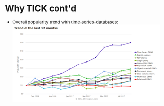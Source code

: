 # Why TICK cont'd

* Overall popularity trend with <a href="https://db-engines.com/en/ranking_categories" target="_blank">time-series-databases</a>:
![time-series-db-trend trend](../../media/time-series-db-trend.png)